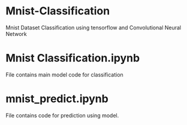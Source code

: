 # Mnist-Classification
Mnist Dataset Classification using tensorflow and Convolutional Neural Network
# Mnist Classification.ipynb
File contains main model code for classification
# mnist_predict.ipynb
File contains code for prediction using model.
